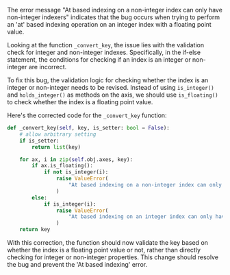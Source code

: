 The error message "At based indexing on a non-integer index can only have non-integer indexers" indicates that the bug occurs when trying to perform an 'at' based indexing operation on an integer index with a floating point value.

Looking at the function `_convert_key`, the issue lies with the validation check for integer and non-integer indexes. Specifically, in the if-else statement, the conditions for checking if an index is an integer or non-integer are incorrect.

To fix this bug, the validation logic for checking whether the index is an integer or non-integer needs to be revised. Instead of using `is_integer()` and `holds_integer()` as methods on the axis, we should use `is_floating()` to check whether the index is a floating point value.

Here's the corrected code for the `_convert_key` function:

```python
def _convert_key(self, key, is_setter: bool = False):
    # allow arbitrary setting
    if is_setter:
        return list(key)

    for ax, i in zip(self.obj.axes, key):
        if ax.is_floating():
            if not is_integer(i):
                raise ValueError(
                    "At based indexing on a non-integer index can only have non-integer indexers"
                )
        else:
            if is_integer(i):
                raise ValueError(
                    "At based indexing on an integer index can only have integer indexers"
                )
    return key
```

With this correction, the function should now validate the key based on whether the index is a floating point value or not, rather than directly checking for integer or non-integer properties. This change should resolve the bug and prevent the 'At based indexing' error.
